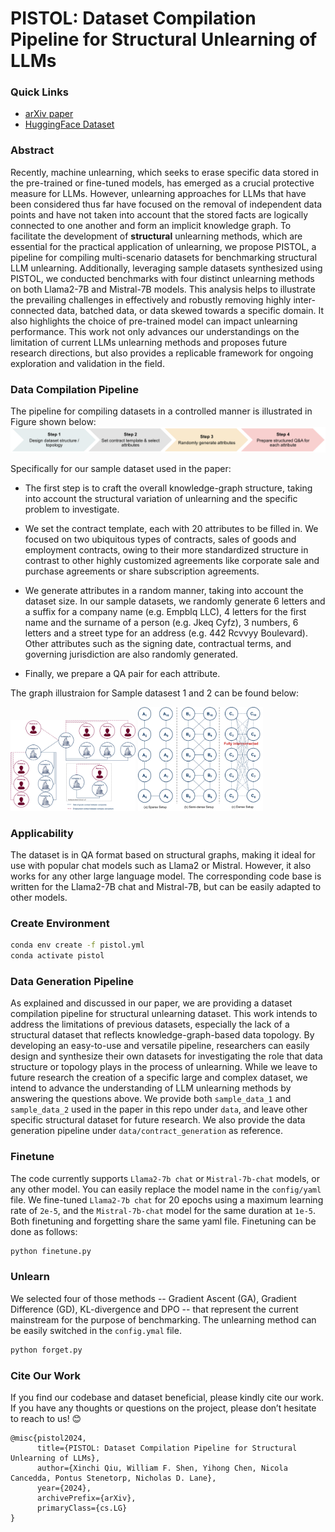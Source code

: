 # PISTOL: Dataset Compilation Pipeline for Structural Unlearning of LLMs

### Quick Links

- [arXiv paper](https://arxiv.org/abs/2406.16810)
- [HuggingFace Dataset](https://huggingface.co/datasets/xinchiqiu/PISTOL)

### Abstract

Recently, machine unlearning, which seeks to erase specific data stored in the pre-trained or fine-tuned models, has emerged as a crucial protective measure for LLMs. However, unlearning approaches for LLMs that have been considered thus far have focused on the removal of independent data points and have not taken into account that the stored facts are logically connected to one another and form an implicit knowledge graph. To facilitate the development of **structural** unlearning methods, which are essential for the practical application of unlearning, we propose PISTOL, a pipeline for compiling multi-scenario datasets for benchmarking structural LLM unlearning. Additionally, leveraging sample datasets synthesized using PISTOL, we conducted benchmarks with four distinct unlearning methods on both Llama2-7B and Mistral-7B models. This analysis helps to illustrate the prevailing challenges in effectively and robustly removing highly inter-connected data, batched data, or data skewed towards a specific domain. It also highlights the choice of pre-trained model can impact unlearning performance. This work not only advances our understandings on the limitation of current LLMs unlearning methods and proposes future research directions, but also provides a replicable framework for ongoing exploration and validation in the field.

### Data Compilation Pipeline

The pipeline for compiling datasets in a controlled manner is illustrated in Figure shown below: ![Compilation](image/pipeline.png)

Specifically for our sample dataset used in the paper:
- The first step is to craft the overall knowledge-graph structure, taking into account the structural variation of unlearning and the specific problem to investigate. 

- We set the contract template, each with 20 attributes to be filled in. We focused on two ubiquitous types of contracts, sales of goods and employment contracts, owing to their more standardized structure in contrast to other highly customized agreements like corporate sale and purchase agreements or share subscription agreements. 

- We generate attributes in a random manner, taking into account the dataset size. In our sample datasets, we randomly generate 6 letters and a suffix for a company name (e.g. Empblq LLC), 4 letters for the first name and the surname of a person (e.g. Jkeq Cyfz), 3 numbers, 6 letters and a street type for an address (e.g. 442 Rcvvyy Boulevard). Other attributes such as the signing date, contractual terms, and governing jurisdiction are also randomly generated. 

- Finally, we prepare a QA pair for each attribute. 

The graph illustraion for Sample datasest 1 and 2 can be found below:

<img src="image/sample_dataset_1_structure.png" width="200">
<img src="image/sample_dataset_2_structure.png" width="200">

### **Applicability**

The dataset is in QA format based on structural graphs, making it ideal for use with popular chat models such as Llama2 or Mistral. However, it also works for any other large language model. The corresponding code base is written for the Llama2-7B chat and Mistral-7B, but can be easily adapted to other models.

### Create Environment

```bash
conda env create -f pistol.yml
conda activate pistol
```

### Data Generation Pipeline

As explained and discussed in our paper, we are providing a dataset compilation pipeline for structural unlearning dataset. This work intends to address the limitations of previous datasets, especially the lack of a structural dataset that reflects knowledge-graph-based data topology. By developing an easy-to-use and versatile pipeline, researchers can easily design and synthesize their own datasets for investigating the role that data structure or topology plays in the process of unlearning. While we leave to future research the creation of a specific large and complex dataset, we intend to advance the understanding of LLM unlearning methods by answering the questions above. We provide both `sample_data_1` and `sample_data_2` used in the paper in this repo under `data`, and leave other specific structural dataset for future research. We also provide the data generation pipeline under `data/contract_generation` as reference. 

### Finetune

The code currently supports `Llama2-7b chat` or `Mistral-7b-chat` models, or any other model. You can easily replace the model name in the `config/yaml` file. We fine-tuned `Llama2-7b chat` for 20 epochs using a maximum learning rate of `2e-5`, and the `Mistral-7b-chat` model for the same duration at `1e-5`. Both finetuning and forgetting share the same yaml file. Finetuning can be done as follows:

```bash
python finetune.py
```

### Unlearn

We selected four of those methods -- Gradient Ascent (GA), Gradient Difference (GD), KL-divergence and DPO -- that represent the current mainstream for the purpose of benchmarking. The unlearning method can be easily switched in the `config.ymal` file.

```bash
python forget.py
```

### Cite Our Work

If you find our codebase and dataset beneficial, please kindly cite our work. If you have any thoughts or questions on the project, please don’t hesitate to reach to us! 😊

```
@misc{pistol2024,
      title={PISTOL: Dataset Compilation Pipeline for Structural Unlearning of LLMs},
      author={Xinchi Qiu, William F. Shen, Yihong Chen, Nicola Cancedda, Pontus Stenetorp, Nicholas D. Lane},
      year={2024},
      archivePrefix={arXiv},
      primaryClass={cs.LG}
}
```

